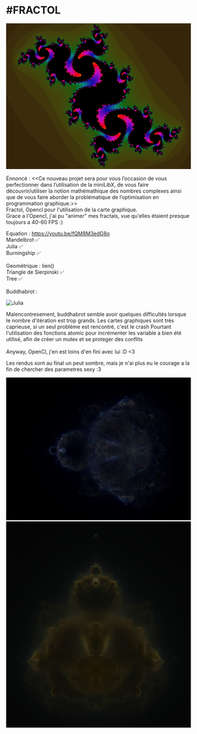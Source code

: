 #FRACTOL
===

![Julia](https://github.com/Jino42/fractol/blob/master/fractol_pres.png)

Énnoncé :
<<Ce nouveau projet sera pour vous l’occasion de vous perfectionner dans l’utilisation
de la miniLibX, de vous faire découvrir/utiliser la notion mathémathique des nombres
complexes ainsi que de vous faire aborder la problématique de l’optimisation en programmation
graphique.>>
<br />
Fractol, Opencl pour l'utilisation de la carte graphique.<br />
Grace a l'Opencl, j'ai pu "animer" mes fractals, vue qu'elles étaient presque toujours a 40-60 FPS :)<br />

Equation : https://youtu.be/fQM8M3edG8o<br />
Mandelbrot ✅<br />
Julia ✅<br />
Burningship ✅<br />
<br />
Geométrique : lien()<br />
Triangle de Sierpinski ✅<br />
Tree ✅<br />
<br />
Buddhabrot :

![Julia](https://github.com/Jino42/fractol/blob/master/Buddhablanc.png)

Malencontresement, buddhabrot semble avoir quelques difficultés lorsque le nombre d'itération est trop grands.
Les cartes graphiques sont très caprieuse, si un seul problème est rencontré, c'est le crash
Pourtant l'utilisation des fonctions atomic pour incrémenter les variable a bien été utilisé, afin de créer un mutex et se proteger des conflits<br />
<br />
Anyway, OpenCl, j'en est loins d'en fini avec lui :D <3

Les rendus sont au final un peut sombre, mais je n'ai plus eu le courage a la fin de chercher des parametres sexy :3

![Julia](https://github.com/Jino42/fractol/blob/master/Buddhamult.png)
![Julia](https://github.com/Jino42/fractol/blob/master/Buddhabase.png)
